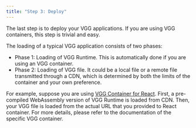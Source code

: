 ```yaml
---
title: "Step 3: Deploy"
---
```


The last step is to deploy your VGG applications. If you are using VGG
containers, this step is trivial and easy.

The loading of a typical VGG application consists of two phases:

- Phase 1: Loading of VGG Runtime. This is automatically done if you are using
  an VGG container.
- Phase 2: Loading of VGG file. It could be a local file or a remote file
  transmitted through a CDN, which is determined by both the limits of the
  container and your own preference.

For example, suppose you are using [VGG Container for
React](https://github.com/verygoodgraphics/vgg_web/tree/main/packages/react).
First, a pre-compiled WebAssembly version of VGG Runtime is loaded from CDN.
Then, your VGG file is loaded from the actual URL that you provided to React
container. For more details, please refer to the documentation of the specific
VGG container.

